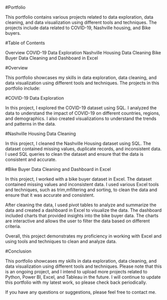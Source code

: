 #Portfolio

This portfolio contains various projects related to data exploration, data cleaning, and data visualization using different tools and techniques. The projects include data related to COVID-19, Nashville housing, and Bike buyers.

#Table of Contents

Overview
COVID-19 Data Exploration
Nashville Housing Data Cleaning
Bike Buyer Data Cleaning and Dashboard in Excel


#Overview

This portfolio showcases my skills in data exploration, data cleaning, and data visualization using different tools and techniques. The projects in this portfolio include:

#COVID-19 Data Exploration

In this project, I explored the COVID-19 dataset using SQL. I analyzed the data to understand the impact of COVID-19 on different countries, regions, and demographics. I also created visualizations to understand the trends and patterns in the data.

#Nashville Housing Data Cleaning

In this project, I cleaned the Nashville Housing dataset using SQL. The dataset contained missing values, duplicate records, and inconsistent data. I used SQL queries to clean the dataset and ensure that the data is consistent and accurate.

#Bike Buyer Data Cleaning and Dashboard in Excel

In this project, I worked with a bike buyer dataset in Excel. The dataset contained missing values and inconsistent data. I used various Excel tools and techniques, such as trim,mfiltering and sorting, to clean the data and ensure that it was accurate and consistent.

After cleaning the data, I used pivot tables to analyze and summarize the data and created a dashboard in Excel to visualize the data. The dashboard included charts that provided insights into the bike buyer data. The charts are interactive and allows the user to filter the data based on different criteria.

Overall, this project demonstrates my proficiency in working with Excel and using tools and techniques to clean and analyze data.

#Conclusion

This portfolio showcases my skills in data exploration, data cleaning, and data visualization using different tools and techniques. Please note that this is an ongoing project, and I intend to upload more projects related to Python, Power BI, Excel, and Tableau in the future. I will continue to update this portfolio with my latest work, so please check back periodically.

If you have any questions or suggestions, please feel free to contact me.
